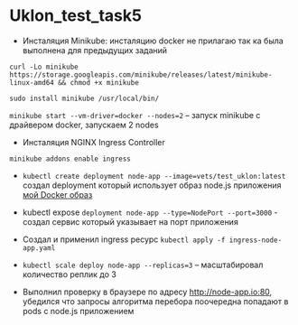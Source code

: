 # Uklon_test_task5
- Инсталяция Minikube: инсталяцию docker не прилагаю так ка была выполнена для предыдущих заданий

`curl -Lo minikube https://storage.googleapis.com/minikube/releases/latest/minikube-linux-amd64
  && chmod +x minikube`

`sudo install minikube /usr/local/bin/`

`minikube start --vm-driver=docker --nodes=2` – запуск minikube с драйвером docker, запускаем 2 nodes

- Инсталяция NGINX Ingress Controller

`minikube addons enable ingress`

- `kubectl create deployment node-app --image=vets/test_uklon:latest` создал deployment который использует образ node.js приложения
[мой Docker образ](https://hub.docker.com/repository/docker/vets/test_uklon)

- kubectl expose `deployment node-app --type=NodePort --port=3000` - создал сервис который указывает на порт приложения
- Создал и применил ingress ресурс
`kubectl apply -f ingress-node-app.yaml` 



- `kubectl scale deploy node-app --replicas=3` – масштабировал количество реплик до 3
- Выполнил проверку в браузере по адресу http://node-app.io:80, убедился что запросы алгоритма перебора поочередна попадают в pods с node.js приложением  

